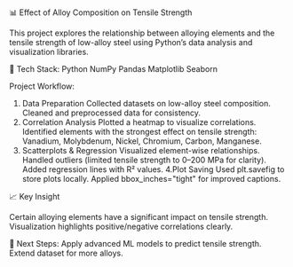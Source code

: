📊 Effect of Alloy Composition on Tensile Strength

This project explores the relationship between alloying elements and the tensile strength of low-alloy steel using Python’s data analysis and visualization libraries.

🔧 Tech Stack:
Python
NumPy
Pandas
Matplotlib
Seaborn

Project Workflow:
1. Data Preparation
Collected datasets on low-alloy steel composition.
Cleaned and preprocessed data for consistency.
2. Correlation Analysis
Plotted a heatmap to visualize correlations.
Identified elements with the strongest effect on tensile strength:
Vanadium, Molybdenum, Nickel, Chromium, Carbon, Manganese.
3. Scatterplots & Regression
Visualized element-wise relationships.
Handled outliers (limited tensile strength to 0–200 MPa for clarity).
Added regression lines with R² values.
4.Plot Saving
Used plt.savefig to store plots locally.
Applied bbox_inches="tight" for improved captions.

📈 Key Insight

Certain alloying elements have a significant impact on tensile strength.
Visualization highlights positive/negative correlations clearly.

🚀 Next Steps:
Apply advanced ML models to predict tensile strength.
Extend dataset for more alloys.
